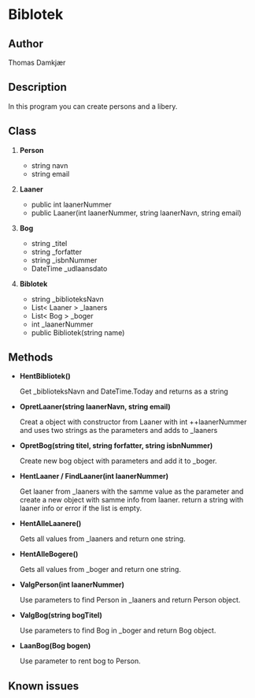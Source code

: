 # Biblotek

## Author

Thomas Damkjær

## Description

In this program you can create persons and a libery. 

## Class

1. __Person__

    * string navn
    * string email
2. __Laaner__

    * public int laanerNummer
    * public Laaner(int laanerNummer, string laanerNavn, string email)

3. __Bog__
    
    * string _titel
    * string _forfatter
    * string _isbnNummer
    * DateTime _udlaansdato

4. __Biblotek__

    * string _biblioteksNavn
    * List< Laaner > _laaners
    * List< Bog > _boger
    * int _laanerNummer
    * public Bibliotek(string name)

## Methods

* __HentBibliotek()__

    Get _biblioteksNavn and DateTime.Today and returns as a string

* __OpretLaaner(string laanerNavn, string email)__

    Creat a object with constructor from Laaner with int ++laanerNummer and uses two strings as the parameters and adds to _laaners

* __OpretBog(string titel, string forfatter, string isbnNummer)__

    Create new bog object with parameters and add it to _boger.

* __HentLaaner / FindLaaner(int laanerNummer)__

    Get laaner from _laaners with the samme value as the parameter and create a new object with samme info from laaner. return a string with laaner info or error if the list is empty.

* __HentAlleLaanere()__

    Gets all values from _laaners and return one string.

* __HentAlleBogere()__

    Gets all values from _boger and return one string.

* __ValgPerson(int laanerNummer)__

    Use parameters to find Person in _laaners and return Person object.

* __ValgBog(string bogTitel)__

    Use parameters to find Bog in _boger and return Bog object.

* __LaanBog(Bog bogen)__

    Use parameter to rent bog to Person.

## Known issues
